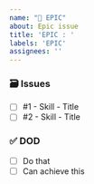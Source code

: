 ```yaml
---
name: "🧙 EPIC"
about: Epic issue
title: 'EPIC : '
labels: 'EPIC'
assignees: ''
---
```


### 🗃️ Issues
- [ ] #1 - Skill - Title
- [ ] #2 - Skill - Title

### ✅ DOD
- [ ] Do that
- [ ] Can achieve this
